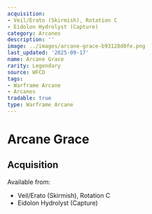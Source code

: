 ```yaml
---
acquisition:
- Veil/Erato (Skirmish), Rotation C
- Eidolon Hydrolyst (Capture)
category: Arcanes
description: ''
image: ../images/arcane-grace-b93128d0fe.png
last_updated: '2025-09-17'
name: Arcane Grace
rarity: Legendary
source: WFCD
tags:
- Warframe Arcane
- Arcanes
tradable: true
type: Warframe Arcane
---
```


# Arcane Grace

## Acquisition

Available from:
- Veil/Erato (Skirmish), Rotation C
- Eidolon Hydrolyst (Capture)

